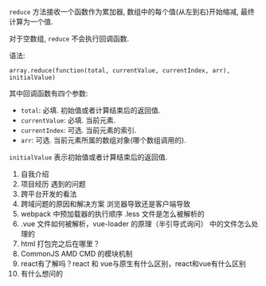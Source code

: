 `reduce` 方法接收一个函数作为累加器, 数组中的每个值(从左到右)开始缩减, 最终计算为一个值.

对于空数组, `reduce` 不会执行回调函数.

语法:

```JS
array.reduce(function(total, currentValue, currentIndex, arr), initialValue)
```

其中回调函数有四个参数:

-   `total`: 必填. 初始值或者计算结束后的返回值.
-   `currentValue`: 必填. 当前元素.
-   `currentIndex`: 可选. 当前元素的索引.
-   `arr`: 可选. 当前元素所属的数组对象(哪个数组调用的).

`initialValue` 表示初始值或者计算结束后的返回值.

1. 自我介绍
2. 项目经历 遇到的问题
3. 跨平台开发的看法
4. 跨域问题的原因和解决方案 浏览器导致还是客户端导致
5. webpack 中预加载器的执行顺序 .less 文件是怎么被解析的
6. .vue 文件如何被解析，vue-loader 的原理（半引导式询问） <template></template>中的文件怎么处理的
7. html 打包完之后在哪里？
8. CommonJS AMD CMD 的模块机制
9. react有了解吗？react 和 vue与原生有什么区别，react和vue有什么区别
10. 有什么想问的
